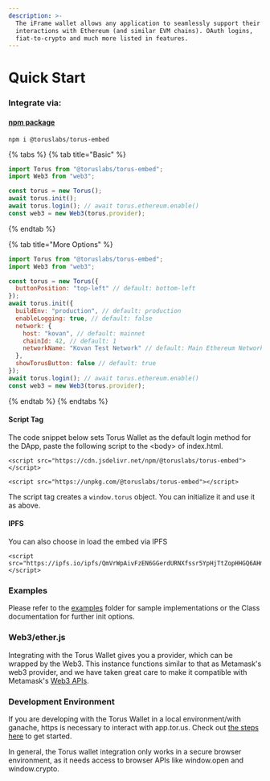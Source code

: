 ```yaml
---
description: >-
  The iFrame wallet allows any application to seamlessly support their user's
  interactions with Ethereum (and similar EVM chains). OAuth logins,
  fiat-to-crypto and much more listed in features.
---
```


# Quick Start

### Integrate via:

#### [npm package](https://www.npmjs.com/package/@toruslabs/torus-embed)

```markup
npm i @toruslabs/torus-embed
```

{% tabs %}
{% tab title="Basic" %}
```javascript
import Torus from "@toruslabs/torus-embed";
import Web3 from "web3";

const torus = new Torus();
await torus.init();
await torus.login(); // await torus.ethereum.enable()
const web3 = new Web3(torus.provider);
```
{% endtab %}

{% tab title="More Options" %}
```javascript
import Torus from "@toruslabs/torus-embed";
import Web3 from "web3";

const torus = new Torus({
  buttonPosition: "top-left" // default: bottom-left
});
await torus.init({
  buildEnv: "production", // default: production
  enableLogging: true, // default: false
  network: {
    host: "kovan", // default: mainnet
    chainId: 42, // default: 1
    networkName: "Kovan Test Network" // default: Main Ethereum Network
  },
  showTorusButton: false // default: true
});
await torus.login(); // await torus.ethereum.enable()
const web3 = new Web3(torus.provider);
```
{% endtab %}
{% endtabs %}

#### Script Tag

The code snippet below sets Torus Wallet as the default login method for the DApp, paste the following script to the &lt;body&gt; of index.html.

```markup
<script src="https://cdn.jsdelivr.net/npm/@toruslabs/torus-embed"></script>
```

```markup
<script src="https://unpkg.com/@toruslabs/torus-embed"></script>
```

The script tag creates a `window.torus` object. You can initialize it and use it as above.

#### IPFS

You can also choose in load the embed via IPFS 

```markup
<script src="https://ipfs.io/ipfs/QmVrWpAivFzEN6GGerdURNXfssr5YpHjTtZopHHGQ6AHmU"></script>
```

### Examples

Please refer to the [examples](https://github.com/torusresearch/torus-embed/tree/master/examples) folder for sample implementations or the Class documentation for further init options.

### Web3/ether.js

Integrating with the Torus Wallet gives you a provider, which can be wrapped by the Web3. This instance functions similar to that as Metamask's web3 provider, and we have taken great care to make it compatible with Metamask's [Web3 APIs](https://web3js.readthedocs.io/en/1.0/).

### Development Environment

If you are developing with the Torus Wallet in a local environment/with ganache, https is necessary to interact with app.tor.us. Check out [the steps here](https://docs.tor.us/developing-with-torus/ganache) to get started.

In general, the Torus wallet integration only works in a secure browser environment, as it needs access to browser APIs like window.open and window.crypto.

